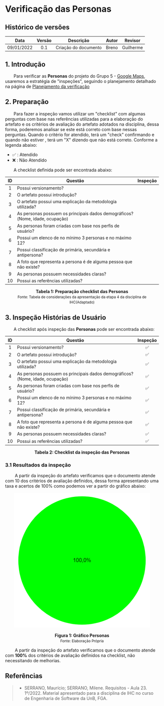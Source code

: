 # Verificação das Personas

## Histórico de versões
| Data | Versão | Descrição | Autor | Revisor |
| :---: | :---: | :---: | :---: | :---: |
| 09/01/2022 | 0.1 | Criação do documento | Breno | Guilherme |

## 1. Introdução

&emsp;&emsp;Para verificar as **Personas** do projeto do Grupo 5 - [Google Maps](https://requisitos-de-software.github.io/2022.2-GoogleMaps/), usaremos a estratégia de "inspeções", seguindo o planejamento detalhado na página de [Planejamento da verificação](../planejamento.md)

## 2. Preparação

&emsp;&emsp;Para fazer a inspeção vamos utilizar um "checklist" com algumas perguntas com base nas referências utilizadas para a elaboração do artefato e os critérios de avaliação do artefato adotados na disciplina, dessa forma, poderemos analisar se este está correto com base nessas perguntas. Quando o critério for atendido, terá um "check" confirmando e quando não estiver , terá um "X" dizendo que não está correto. Conforme a legenda abaixo:

- ✅ : Atendido
- ❌ : Não Atendido

&emsp;&emsp;A checklist definida pode ser encontrada abaixo:

<center>

| ID |Questão| Inspeção |
| :---: | --- | :---: |
| 1 | Possui versionamento? |  |
| 2 | O artefato possui introdução? |  |
| 3 | O artefato possui uma explicação da metodologia utilizada? |  |
| 4 | As personas possuem os principais dados demográficos?(Nome, idade, ocupação) | |
| 5 | As personas foram criadas com base nos perfis de usuário? | |
| 6 | Possui um elenco de no mínimo 3 personas e no máximo 12? | |
| 7 | Possui classificação de primária, secundária e antipersona? | |
| 8 | A foto que representa a persona é de alguma pessoa que não existe? | |
| 9 | As personas possuem necessidades claras? | |
| 10 | Possui as referências utilizadas? | |


</center>

<figcaption align='center'>
    <b>Tabela 1: Preparação checklist das Personas </b>
    <br><small> Fonte: Tabela de considerações da apresentação da etapa 4 da disciplina de IHC(Adaptado)</small>
</figcaption>


## 3. Inspeção Histórias de Usuário

&emsp;&emsp;A checklist após inspeção das **Personas** pode ser encontrada abaixo:

<center>

| ID | Questão | Inspeção |
| :---: | --- | :---: |
| 1 | Possui versionamento? | ✅ |
| 2 | O artefato possui introdução? | ✅ |
| 3 | O artefato possui uma explicação da metodologia utilizada? | ✅ |
| 4 | As personas possuem os principais dados demográficos?(Nome, idade, ocupação) | ✅ |
| 5 | As personas foram criadas com base nos perfis de usuário? | ✅ |
| 6 | Possui um elenco de no mínimo 3 personas e no máximo 12? | ✅ |
| 7 | Possui classificação de primária, secundária e antipersona? | ✅ |
| 8 | A foto que representa a persona é de alguma pessoa que não existe? | ✅ |
| 9 | As personas possuem necessidades claras? | ✅ |
| 10 | Possui as referências utilizadas? | ✅ |


</center>

<figcaption align='center'>
    <b>Tabela 2: Checklist da inspeção das Personas </b>
</figcaption>

### 3.1 Resultados da inspeção
&emsp;&emsp; A partir da inspeção do artefato verificamos que o documento atende com 10 dos critérios de avaliação definidos, dessa forma apresentando uma taxa e acertos de 100% como podemos ver a partir do gráfico abaixo:

<center>

![Grafico](../assets/../../assets/verificacao/grafico-personas.png)

</center>

<figcaption align='center'>
    <b>Figura 1: Gráfico Personas  </b>
    <br><small> Fonte: Elaboração Própria </small>
</figcaption>


&emsp;&emsp; A partir da inspeção do artefato verificamos que o documento atende com **100%** dos critérios de avaliação definidos na checklist, não necessitando de melhorias.


## Referências

> * SERRANO, Maurício; SERRANO, Milene. Requisitos - Aula 23. 1º/2022. Material apresentado para a disciplina de IHC no curso de Engenharia de Software da UnB, FGA.
